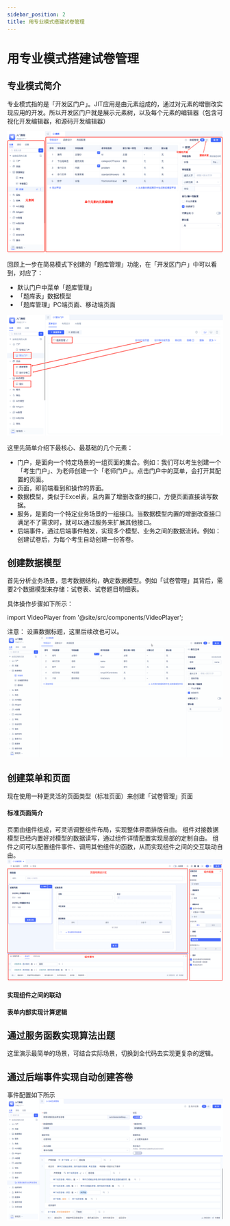 ```yaml
---
sidebar_position: 2
title: 用专业模式搭建试卷管理
---
```

# 用专业模式搭建试卷管理

## 专业模式简介

专业模式指的是「开发区门户」。JIT应用是由元素组成的，通过对元素的增删改实现应用的开发。所以开发区门户就是展示元素树，以及每个元素的编辑器（包含可视化开发编辑器，和源码开发编辑器）

![](../img/ide_mode_111641.png)

回顾上一步在简易模式下创建的「题库管理」功能，在「开发区门户」中可以看到，对应了：
* 默认门户中菜单「题库管理」
* 「题库表」数据模型
* 「题库管理」PC端页面、移动端页面

![](../img/ide_mode_150059.png)


这里先简单介绍下最核心、最基础的几个元素：

* 门户，是面向一个特定场景的一组页面的集合。例如：我们可以考生创建一个「考生门户」、为老师创建一个「老师门户」。点击门户中的菜单，会打开其配置的页面。
* 页面，即前端看到和操作的界面。
* 数据模型，类似于Excel表，且内置了增删改查的接口，方便页面直接读写数据。
* 服务，是面向一个特定业务场景的一组接口。当数据模型内置的增删改查接口满足不了需求时，就可以通过服务来扩展其他接口。
* 后端事件，通过后端事件触发，实现多个模型、业务之间的数据流转。例如：创建试卷后，为每个考生自动创建一份答卷。


## 创建数据模型

首先分析业务场景，思考数据结构，确定数据模型。例如「试卷管理」其背后，需要2个数据模型来存储：试卷表、试卷题目明细表。

具体操作步骤如下所示：

import VideoPlayer from '@site/src/components/VideoPlayer';

<VideoPlayer relatePath="/docs/tutorial/ide_mode_create_table.mp4" />

注意：
设置数据标题，这里后续改也可以。
![](../img/ide_mode_model_title.gif)


## 创建菜单和页面

现在使用一种更灵活的页面类型（标准页面）来创建「试卷管理」页面

#### 标准页面简介

页面由组件组成，可灵活调整组件布局，实现整体界面排版自由。
组件对接数据模型已经内置好对模型的数据读写，通过组件详情配置实现局部的定制自由。
组件之间可以配置组件事件、调用其他组件的函数，从而实现组件之间的交互联动自由。
![](../img/ide_mode_143959.png)

#### 实现组件之间的联动

<VideoPlayer relatePath="/docs/tutorial/ide_mode_page_design.mp4" />

#### 表单内部实现计算逻辑

<VideoPlayer relatePath="/docs/tutorial/ide_mode_page_form.mp4" />

## 通过服务函数实现算法出题
这里演示最简单的场景，可结合实际场景，切换到全代码去实现更复杂的逻辑。

<VideoPlayer relatePath="/docs/tutorial/ide_mode_func.mp4" />

## 通过后端事件实现自动创建答卷
事件配置如下所示
![](../img/ide_mode_164525.png)